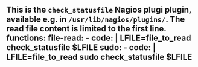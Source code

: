   This is the `check_statusfile` Nagios plugi plugin, available e.g. in `/usr/lib/nagios/plugins/`. The read file content is limited to the first line.
functions:
  file-read:
    - code: |
        LFILE=file_to_read
        check_statusfile $LFILE
  sudo:
    - code: |
        LFILE=file_to_read
        sudo check_statusfile $LFILE
---
